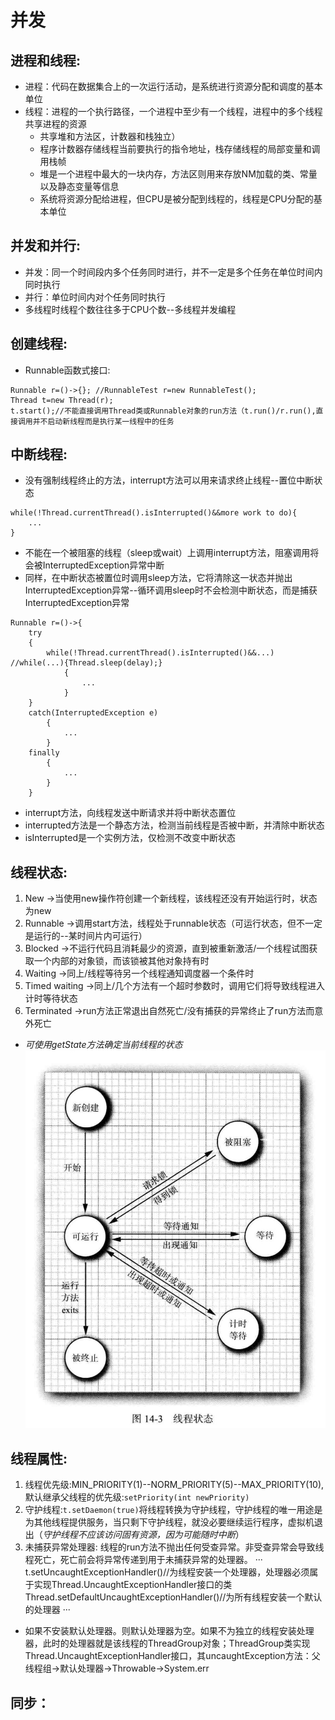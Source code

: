 # 并发
## 进程和线程:
+ 进程：代码在数据集合上的一次运行活动，是系统进行资源分配和调度的基本单位
+ 线程：进程的一个执行路径，一个进程中至少有一个线程，进程中的多个线程共享进程的资源
	+ 共享堆和方法区，计数器和栈独立）
	+ 程序计数器存储线程当前要执行的指令地址，栈存储线程的局部变量和调用栈帧
	+ 堆是一个进程中最大的一块内存，方法区则用来存放NM加载的类、常量以及静态变量等信息
	+ 系统将资源分配给进程，但CPU是被分配到线程的，线程是CPU分配的基本单位
## 并发和并行:
+ 并发：同一个时间段内多个任务同时进行，并不一定是多个任务在单位时间内同时执行
+ 并行：单位时间内对个任务同时执行
+ 多线程时线程个数往往多于CPU个数--多线程并发编程
## 创建线程:
+ Runnable函数式接口:
```
Runnable r=()->{}; //RunnableTest r=new RunnableTest();
Thread t=new Thread(r);
t.start();//不能直接调用Thread类或Runnable对象的run方法（t.run()/r.run(),直接调用并不启动新线程而是执行某一线程中的任务
```
## 中断线程:
+ 没有强制线程终止的方法，interrupt方法可以用来请求终止线程--置位中断状态
```
while(!Thread.currentThread().isInterrupted()&&more work to do){
	...
}
```
+ 不能在一个被阻塞的线程（sleep或wait）上调用interrupt方法，阻塞调用将会被InterruptedException异常中断
+ 同样，在中断状态被置位时调用sleep方法，它将清除这一状态并抛出InterruptedException异常--循环调用sleep时不会检测中断状态，而是捕获InterruptedException异常
```
Runnable r=()->{
	try
	{
		while(!Thread.currentThread().isInterrupted()&&...) //while(...){Thread.sleep(delay);}
			{
				...
			}
	}
	catch(InterruptedException e)
		{
			...
		}
	finally
		{
			...
		}
	}
```
+ interrupt方法，向线程发送中断请求并将中断状态置位
+ interrupted方法是一个静态方法，检测当前线程是否被中断，并清除中断状态
+ isInterrupted是一个实例方法，仅检测不改变中断状态
## 线程状态:
1. New ->当使用new操作符创建一个新线程，该线程还没有开始运行时，状态为new
2. Runnable ->调用start方法，线程处于runnable状态（可运行状态，但不一定是运行的--某时间片内可运行）
3. Blocked ->不运行代码且消耗最少的资源，直到被重新激活/一个线程试图获取一个内部的对象锁，而该锁被其他对象持有时
4. Waiting ->同上/线程等待另一个线程通知调度器一个条件时
5. Timed waiting ->同上/几个方法有一个超时参数时，调用它们将导致线程进入计时等待状态
6. Terminated ->run方法正常退出自然死亡/没有捕获的异常终止了run方法而意外死亡
+ *可使用getState方法确定当前线程的状态*
![Thread-status.jpg](https://github.com/127-ochan/JavaCoreNote/blob/master/Thread-status.jpg)
## 线程属性:
1. 线程优先级:MIN_PRIORITY(1)--NORM_PRIORITY(5)--MAX_PRIORITY(10),默认继承父线程的优先级:`setPriority(int newPriority)`
2. 守护线程:`t.setDaemon(true)`将线程转换为守护线程，守护线程的唯一用途是为其他线程提供服务，当只剩下守护线程，就没必要继续运行程序，虚拟机退出（*守护线程不应该访问固有资源，因为可能随时中断*）
3. 未捕获异常处理器: 线程的run方法不抛出任何受查异常。非受查异常会导致线程死亡，死亡前会将异常传递到用于未捕获异常的处理器。
···
t.setUncaughtExceptionHandler()//为线程安装一个处理器，处理器必须属于实现Thread.UncaughtExceptionHandler接口的类
Thread.setDefaultUncaughtExceptionHandler()//为所有线程安装一个默认的处理器
···
+ 如果不安装默认处理器。则默认处理器为空。如果不为独立的线程安装处理器，此时的处理器就是该线程的ThreadGroup对象；ThreadGroup类实现Thread.UncaughtExceptionHandler接口，其uncaughtException方法：父线程组->默认处理器->Throwable->System.err
## 同步：


